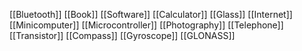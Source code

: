 [[Bluetooth]]
[[Book]]
[[Software]]
[[Calculator]]
[[Glass]]
[[Internet]]
[[Minicomputer]]
[[Microcontroller]]
[[Photography]]
[[Telephone]]
[[Transistor]]
[[Compass]]
[[Gyroscope]]
[[GLONASS]]

